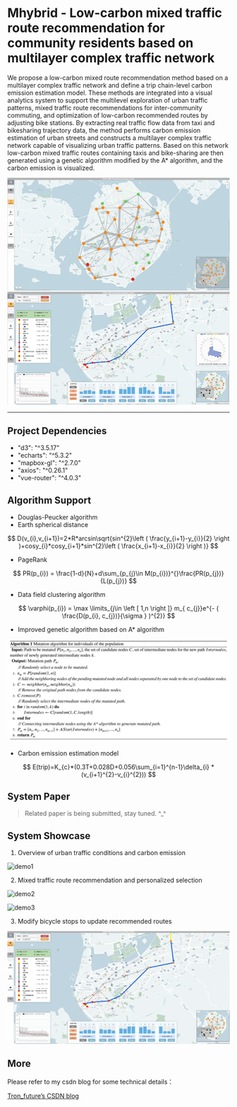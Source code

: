 <!--
 * @Author: tron 1285771266@qq.com
 * @Date: 2022-02-27 20:27:24
 * @LastEditors: tron 1285771266@qq.com
 * @LastEditTime: 2022-08-07 13:26:58
 * @FilePath: \mhybrid\README.md
 * @Description: 这是默认设置,请设置`customMade`, 打开koroFileHeader查看配置 进行设置: https://github.com/OBKoro1/koro1FileHeader/wiki/%E9%85%8D%E7%BD%AE
-->
# Mhybrid - Low-carbon mixed traffic route recommendation for community residents based on multilayer complex traffic network

We propose a low-carbon mixed route recommendation method based on a multilayer complex traffic network and define a trip chain-level carbon emission estimation model. These methods are integrated into a visual analytics system to support the multilevel exploration of urban traffic patterns, mixed traffic route recommendations for inter-community commuting, and optimization of low-carbon recommended routes by adjusting bike stations. By extracting real traffic flow data from taxi and bikesharing trajectory data, the method performs carbon emission estimation of urban streets and constructs a multilayer complex traffic network capable of visualizing urban traffic patterns. Based on this network low-carbon mixed traffic routes containing taxis and bike-sharing are then generated using a genetic algorithm modified by the A* algorithm, and the carbon emission is visualized.

![sys](https://github.com/Tron-G/mhybrid/blob/dev/sys.png)
***

## Project Dependencies
* "d3": "^3.5.17"
* "echarts": "^5.3.2"
* "mapbox-gl": "^2.7.0"
* "axios": "^0.26.1"
* "vue-router": "^4.0.3"

## Algorithm Support

*  Douglas-Peucker algorithm
*  Earth spherical distance

$$ D(v_{i},v_{i+1})=2*R*arcsin\sqrt{sin^{2}\left ( \frac{y_{i+1}-y_{i}}{2} \right )+cosy_{i}*cosy_{i+1}*sin^{2}\left ( \frac{x_{i+1}-x_{i}}{2} \right )} $$

* PageRank

$$ PR(p_{i}) = \frac{1-d}{N}+d\sum_{p_{j}\in M(p_{i})}^{}\frac{PR(p_{j})}{L(p_{j})} $$

* Data field clustering algorithm

$$ \varphi(p_{i}) = \max \limits_{j\in \left [ 1,n \right ]} m_{ c_{j}}e^{- ( \frac{D(p_{i}, c_{j})}{\sigma } )^{2}} $$

* Improved genetic algorithm based on A* algorithm

![algorithm](https://github.com/Tron-G/mhybrid/blob/dev/algorithm.jpg)

* Carbon emission estimation model

$$ E(trip)=K_{c}*(0.3T+0.028D+0.056\sum_{i=1}^{n-1}\delta_{i} *(v_{i+1}^{2}-v_{i}^{2})) $$

## System Paper
>Related paper is being submitted, stay tuned. ^_^


## System Showcase

1. Overview of urban traffic conditions and carbon emission

![demo1](https://github.com/Tron-G/mhybrid/blob/dev/demo1.gif)

2. Mixed traffic route recommendation and personalized selection

![demo2](https://github.com/Tron-G/mhybrid/blob/dev/demo2.gif)

![demo3](https://github.com/Tron-G/mhybrid/blob/dev/demo3.gif)

3. Modify bicycle stops to update recommended routes

![demo4](https://github.com/Tron-G/mhybrid/blob/dev/demo4.gif)

## More
Please refer to my csdn blog for some technical details：

[Tron_future’s CSDN blog](https://blog.csdn.net/Tron_future/article/details/123806812?spm=1001.2014.3001.5501)

